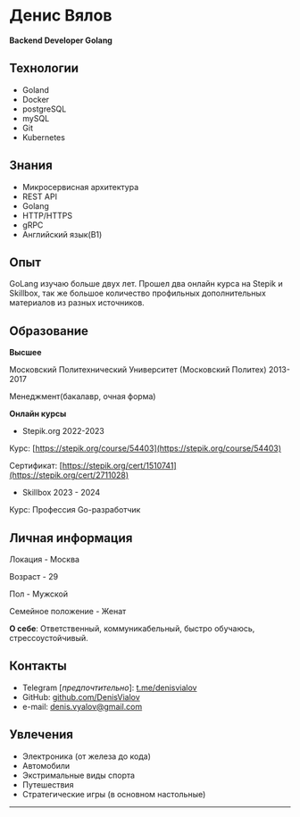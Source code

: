 # Денис Вялов

**Backend Developer Golang**

## Технологии
* Goland
* Docker
* postgreSQL
* mySQL
* Git
* Kubernetes


## Знания
* Микросервисная архитектура
* REST API 
* Golang
* HTTP/HTTPS
* gRPC
* Английский язык(B1)

## Опыт

GoLang изучаю больше двух лет. Прошел два онлайн курса на Stepik и Skillbox, так же большое количество профильных дополнительных материалов из разных источников.

## Образование

**Высшее**

Московский Политехнический Университет (Московский Политех) 2013-2017

Менеджмент(бакалавр, очная форма)

**Онлайн курсы**

* Stepik.org 2022-2023

Курс: [https://stepik.org/course/54403](https://stepik.org/course/54403) 

Сертификат: [https://stepik.org/cert/1510741](https://stepik.org/cert/2711028)

* Skillbox 2023 - 2024

Курс: Профессия Go-разработчик

## Личная информация

Локация - Москва

Возраст - 29

Пол - Мужской

Семейное положение - Женат

**О себе**:
Ответственный, коммуникабельный, быстро обучаюсь, стрессоустойчивый.

## Контакты

* Telegram [_предпочтительно_]: [t.me/denisvialov](https://t.me/denisvialov)
* GitHub: [github.com/DenisVialov](https://github.com/DenisVialov)
* e-mail: [denis.vyalov@gmail.com](mailto:denis.vyalov@gmail.com)

## Увлечения

* Электроника (от железа до кода)
* Автомобили
* Экстримальные виды спорта
* Путешествия
* Стратегические игры (в основном настольные)

---
